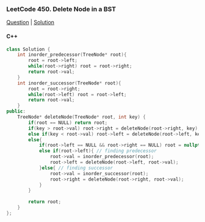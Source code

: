 ### LeetCode 450. Delete Node in a BST

[Question](https://leetcode.com/problems/delete-node-in-a-bst/)
| [Solution](https://leetcode.com/submissions/detail/469399450/)

#### C++
```c++
class Solution {
    int inorder_predecessor(TreeNode* root){
        root = root->left;
        while(root->right) root = root->right;
        return root->val;
    }
    int inorder_successor(TreeNode* root){
        root = root->right;
        while(root->left) root = root->left;
        return root->val;
    }
public:
    TreeNode* deleteNode(TreeNode* root, int key) {
        if(root == NULL) return root;
        if(key > root->val) root->right = deleteNode(root->right, key);
        else if(key < root->val) root->left = deleteNode(root->left, key);
        else{
            if(root->left == NULL && root->right == NULL) root = nullptr;
            else if(root->left){ // finding predecessor
                root->val = inorder_predecessor(root);
                root->left = deleteNode(root->left, root->val);
            }else{ // finding successor
                root->val = inorder_successor(root);
                root->right = deleteNode(root->right, root->val);
            }
        }
        
        return root;
    }
};
```